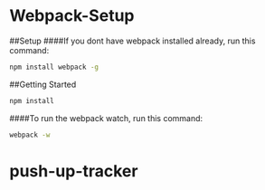 # Webpack-Setup

##Setup
####If you dont have webpack installed already, run this command:

```sh
npm install webpack -g
```

##Getting Started

```sh
npm install
```

####To run the webpack watch, run this command:

```sh
webpack -w
```
# push-up-tracker
